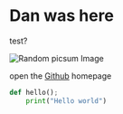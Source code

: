 # Dan was here

test?

![Random picsum Image](https://picsum.photos/200)

open the [Github](https://github.com/) homepage

````py
def hello();
    print("Hello world")
````